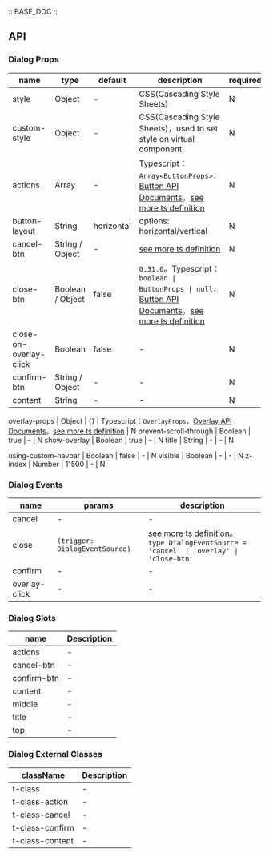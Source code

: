 :: BASE_DOC ::

## API


### Dialog Props

name | type | default | description | required
-- | -- | -- | -- | --
style | Object | - | CSS(Cascading Style Sheets) | N
custom-style | Object | - | CSS(Cascading Style Sheets)，used to set style on virtual component | N
actions | Array | - | Typescript：`Array<ButtonProps>`，[Button API Documents](./button?tab=api)。[see more ts definition](https://github.com/Tencent/tdesign-miniprogram/blob/develop/packages/components/dialog/type.ts) | N
button-layout | String | horizontal | options: horizontal/vertical | N
cancel-btn | String / Object | - | [see more ts definition](https://github.com/Tencent/tdesign-miniprogram/blob/develop/packages/components/dialog/type.ts) | N
close-btn | Boolean / Object | false | `0.31.0`。Typescript：`boolean \| ButtonProps \| null`，[Button API Documents](./button?tab=api)。[see more ts definition](https://github.com/Tencent/tdesign-miniprogram/blob/develop/packages/components/dialog/type.ts) | N
close-on-overlay-click | Boolean | false | \- | N
confirm-btn | String / Object | - | \- | N
content | String | - | \- | N

overlay-props | Object | {} | Typescript：`OverlayProps`，[Overlay API Documents](./overlay?tab=api)。[see more ts definition](https://github.com/Tencent/tdesign-miniprogram/blob/develop/packages/components/dialog/type.ts) | N
prevent-scroll-through | Boolean | true | \- | N
show-overlay | Boolean | true | \- | N
title | String | - | \- | N

using-custom-navbar | Boolean | false | \- | N
visible | Boolean | - | \- | N
z-index | Number | 11500 | \- | N

### Dialog Events

name | params | description
-- | -- | --
cancel | - | \-
close | `(trigger: DialogEventSource)` | [see more ts definition](https://github.com/Tencent/tdesign-miniprogram/blob/develop/packages/components/dialog/type.ts)。<br/>`type DialogEventSource = 'cancel' \| 'overlay' \| 'close-btn'`<br/>
confirm | - | \-
overlay-click | - | \-

### Dialog Slots

name | Description
-- | --
actions | \-
cancel-btn | \-
confirm-btn | \-
content | \-
middle | \-
title | \-
top | \-

### Dialog External Classes

className | Description
-- | --
t-class | \-
t-class-action | \-
t-class-cancel | \-
t-class-confirm | \-
t-class-content | \-
